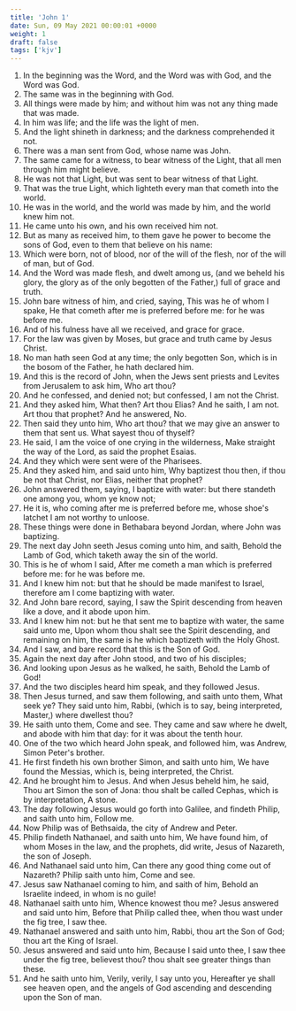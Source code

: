 ```yaml
---
title: 'John 1'
date: Sun, 09 May 2021 00:00:01 +0000
weight: 1
draft: false
tags: ['kjv'] 
---
```


1. In the beginning was the Word, and the Word was with God, and the Word was God.
2. The same was in the beginning with God.
3. All things were made by him; and without him was not any thing made that was made.
4. In him was life; and the life was the light of men.
5. And the light shineth in darkness; and the darkness comprehended it not.
6. There was a man sent from God, whose name was John.
7. The same came for a witness, to bear witness of the Light, that all men through him might believe.
8. He was not that Light, but was sent to bear witness of that Light.
9. That was the true Light, which lighteth every man that cometh into the world.
10. He was in the world, and the world was made by him, and the world knew him not.
11. He came unto his own, and his own received him not.
12. But as many as received him, to them gave he power to become the sons of God, even to them that believe on his name:
13. Which were born, not of blood, nor of the will of the flesh, nor of the will of man, but of God.
14. And the Word was made flesh, and dwelt among us, (and we beheld his glory, the glory as of the only begotten of the Father,) full of grace and truth.
15. John bare witness of him, and cried, saying, This was he of whom I spake, He that cometh after me is preferred before me: for he was before me.
16. And of his fulness have all we received, and grace for grace.
17. For the law was given by Moses, but grace and truth came by Jesus Christ.
18. No man hath seen God at any time; the only begotten Son, which is in the bosom of the Father, he hath declared him.
19. And this is the record of John, when the Jews sent priests and Levites from Jerusalem to ask him, Who art thou?
20. And he confessed, and denied not; but confessed, I am not the Christ.
21. And they asked him, What then? Art thou Elias? And he saith, I am not. Art thou that prophet? And he answered, No.
22. Then said they unto him, Who art thou? that we may give an answer to them that sent us. What sayest thou of thyself?
23. He said, I am the voice of one crying in the wilderness, Make straight the way of the Lord, as said the prophet Esaias.
24. And they which were sent were of the Pharisees.
25. And they asked him, and said unto him, Why baptizest thou then, if thou be not that Christ, nor Elias, neither that prophet?
26. John answered them, saying, I baptize with water: but there standeth one among you, whom ye know not;
27. He it is, who coming after me is preferred before me, whose shoe's latchet I am not worthy to unloose.
28. These things were done in Bethabara beyond Jordan, where John was baptizing.
29. The next day John seeth Jesus coming unto him, and saith, Behold the Lamb of God, which taketh away the sin of the world.
30. This is he of whom I said, After me cometh a man which is preferred before me: for he was before me.
31. And I knew him not: but that he should be made manifest to Israel, therefore am I come baptizing with water.
32. And John bare record, saying, I saw the Spirit descending from heaven like a dove, and it abode upon him.
33. And I knew him not: but he that sent me to baptize with water, the same said unto me, Upon whom thou shalt see the Spirit descending, and remaining on him, the same is he which baptizeth with the Holy Ghost.
34. And I saw, and bare record that this is the Son of God.
35. Again the next day after John stood, and two of his disciples;
36. And looking upon Jesus as he walked, he saith, Behold the Lamb of God!
37. And the two disciples heard him speak, and they followed Jesus.
38. Then Jesus turned, and saw them following, and saith unto them, What seek ye? They said unto him, Rabbi, (which is to say, being interpreted, Master,) where dwellest thou?
39. He saith unto them, Come and see. They came and saw where he dwelt, and abode with him that day: for it was about the tenth hour.
40. One of the two which heard John speak, and followed him, was Andrew, Simon Peter's brother.
41. He first findeth his own brother Simon, and saith unto him, We have found the Messias, which is, being interpreted, the Christ.
42. And he brought him to Jesus. And when Jesus beheld him, he said, Thou art Simon the son of Jona: thou shalt be called Cephas, which is by interpretation, A stone.
43. The day following Jesus would go forth into Galilee, and findeth Philip, and saith unto him, Follow me.
44. Now Philip was of Bethsaida, the city of Andrew and Peter.
45. Philip findeth Nathanael, and saith unto him, We have found him, of whom Moses in the law, and the prophets, did write, Jesus of Nazareth, the son of Joseph.
46. And Nathanael said unto him, Can there any good thing come out of Nazareth? Philip saith unto him, Come and see.
47. Jesus saw Nathanael coming to him, and saith of him, Behold an Israelite indeed, in whom is no guile!
48. Nathanael saith unto him, Whence knowest thou me? Jesus answered and said unto him, Before that Philip called thee, when thou wast under the fig tree, I saw thee.
49. Nathanael answered and saith unto him, Rabbi, thou art the Son of God; thou art the King of Israel.
50. Jesus answered and said unto him, Because I said unto thee, I saw thee under the fig tree, believest thou? thou shalt see greater things than these.
51. And he saith unto him, Verily, verily, I say unto you, Hereafter ye shall see heaven open, and the angels of God ascending and descending upon the Son of man.
